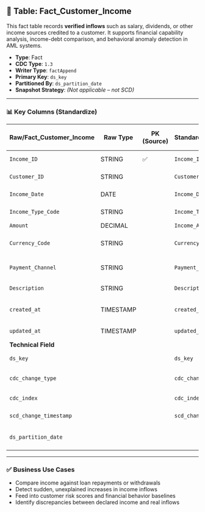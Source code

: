 ## 📜 Table: Fact_Customer_Income

This fact table records **verified inflows** such as salary, dividends, or other income sources credited to a customer. It supports financial capability analysis, income-debt comparison, and behavioral anomaly detection in AML systems.

- **Type**: Fact  
- **CDC Type**: `1.3`  
- **Writer Type**: `factAppend`  
- **Primary Key**: `ds_key`  
- **Partitioned By**: `ds_partition_date`  
- **Snapshot Strategy**: *(Not applicable – not SCD)*

---

### 📊 Key Columns (Standardize)

| Raw/Fact_Customer_Income | Raw Type  | PK (Source) | Standardized/Fact_Customer_Income | Standardized Type | Standardized/Fact_Customer_Income_Hist | Description                                      | PK  | Value of Technical Field       | Note                          |
|--------------------------|-----------|-------------|-----------------------------------|-------------------|-----------------------------------------|--------------------------------------------------|-----|-------------------------------|-------------------------------|
| `Income_ID`              | STRING    | ✅          | `Income_ID`                       | STRING            | `Income_ID`                             | Unique identifier of the income inflow           |     |                               | Natural key                  |
| `Customer_ID`            | STRING    |             | `Customer_ID`                     | STRING            | `Customer_ID`                           | ID of the receiving customer                     |     |                               | FK to `Dim_Customer`         |
| `Income_Date`            | DATE      |             | `Income_Date`                     | DATE              | `Income_Date`                           | Date of income inflow                            |     |                               | FK to `Dim_Time` (optional)  |
| `Income_Type_Code`       | STRING    |             | `Income_Type_Code`                | STRING            | `Income_Type_Code`                      | Salary, dividend, etc.                           |     |                               | FK to `Dim_Income_Type`      |
| `Amount`                 | DECIMAL   |             | `Income_Amount`                   | DECIMAL           | `Income_Amount`                         | Amount received                                  |     |                               |                               |
| `Currency_Code`          | STRING    |             | `Currency_Code`                   | STRING            | `Currency_Code`                         | Currency in which income was received            |     |                               | FK to `Dim_Currency`         |
| `Payment_Channel`        | STRING    |             | `Payment_Channel`                 | STRING            | `Payment_Channel`                       | Transfer, cash, salary portal, etc.              |     |                               | FK to `Dim_Channel` (optional) |
| `Description`            | STRING    |             | `Description`                     | STRING            | `Description`                           | Free-text field with additional info             |     |                               | Optional metadata            |
| `created_at`             | TIMESTAMP |             | `created_at`                      | TIMESTAMP         | `created_at`                            | When this income was created in the source       |     | From source                   |                               |
| `updated_at`             | TIMESTAMP |             | `updated_at`                      | TIMESTAMP         | `updated_at`                            | When last updated in source                      |     | From source                   |                               |
|**Technical Field**|
| `ds_key`                 |           |             | `ds_key`                          | STRING            | `ds_key`                                | Surrogate key for income record                  | ✅  | `md5(Income_ID)`             |                               |
| `cdc_change_type`        |           |             | `cdc_change_type`                 | STRING            | `cdc_change_type`                       | Insert/update/delete indicator                   |     | `'cdc_insert'` or `'cdc_update'` | From CDC logic             |
| `cdc_index`              |           |             | `cdc_index`                       | INT               | `cdc_index`                             | 1 = current, 0 = outdated                         |     | `1`                          | Used for filtering            |
| `scd_change_timestamp`   |           |             | `scd_change_timestamp`            | TIMESTAMP         | `scd_change_timestamp`                  | Time of this version or ingestion                |     | `updated_at` or job time     |                               |
| `ds_partition_date`      |           |             |                                   | STRING            | `ds_partition_date`                     | Partition column for fact ingestion              |     | Job date (yyyy-MM-dd)        | Required for all fact tables  |

---

### ✅ Business Use Cases

- Compare income against loan repayments or withdrawals  
- Detect sudden, unexplained increases in income inflows  
- Feed into customer risk scores and financial behavior baselines  
- Identify discrepancies between declared income and real inflows